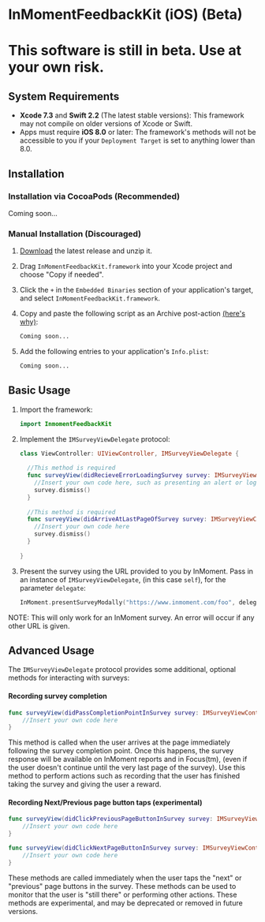 # InMomentFeedbackKit (iOS) (Beta)

# This software is still in beta. Use at your own risk.

## System Requirements

- **Xcode 7.3** and **Swift 2.2** (The latest stable versions): This framework may not compile on older versions of Xcode or Swift.
- Apps must require **iOS 8.0** or later: The framework's methods will not be accessible to you if your ```Deployment Target``` is set to anything lower than 8.0.

## Installation

### Installation via CocoaPods (Recommended)

Coming soon...

### Manual Installation (Discouraged)

1. [Download](../../releases/latest) the latest release and unzip it.
2. Drag ```InMomentFeedbackKit.framework``` into your Xcode project and choose "Copy if needed".
3. Click the ```+``` in the ```Embedded Binaries``` section of your application's target, and select ```InMomentFeedbackKit.framework```.
3. Copy and paste the following script as an Archive post-action [(here's why)]():

    ```bash
    Coming soon...
    ```
    
4. Add the following entries to your application's ```Info.plist```:

    ```xml
    Coming soon...
    ```

## Basic Usage

1. Import the framework:

    ```swift
    import InmomentFeedbackKit
    ```

2. Implement the ```IMSurveyViewDelegate``` protocol:

    ```swift
    class ViewController: UIViewController, IMSurveyViewDelegate {
      
      //This method is required
      func surveyView(didRecieveErrorLoadingSurvey survey: IMSurveyViewController, error: NSError) {
        //Insert your own code here, such as presenting an alert or logging the error
        survey.dismiss()
      }
      
      //This method is required
      func surveyView(didArriveAtLastPageOfSurvey survey: IMSurveyViewController) {
        //Insert your own code here
        survey.dismiss()
      }
      
    }
   ```

3. Present the survey using the URL provided to you by InMoment. Pass in an instance of ```IMSurveyViewDelegate```, (in this case ```self```), for the parameter ```delegate```:

    ```swift
    InMoment.presentSurveyModally("https://www.inmoment.com/foo", delegate: self)
    ```
    
NOTE: This will only work for an InMoment survey. An error will occur if any other URL is given.

## Advanced Usage

The ```IMSurveyViewDelegate``` protocol provides some additional, optional methods for interacting with surveys:

#### Recording survey completion

```swift
func surveyView(didPassCompletionPointInSurvey survey: IMSurveyViewController) {
    //Insert your own code here
}
```
  
This method is called when the user arrives at the page immediately following the survey completion point. Once this happens, the survey response will be available on InMoment reports and in Focus(tm), (even if the user doesn't continue until the very last page of the survey). Use this method to perform actions such as recording that the user has finished taking the survey and giving the user a reward.

#### Recording Next/Previous page button taps (experimental)

```swift
func surveyView(didClickPreviousPageButtonInSurvey survey: IMSurveyViewController) {
    //Insert your own code here
}

func surveyView(didClickNextPageButtonInSurvey survey: IMSurveyViewController) {
    //Insert your own code here
}
```

These methods are called immediately when the user taps the "next" or "previous" page buttons in the survey. These methods can be used to monitor that the user is "still there" or performing other actions. These methods are experimental, and may be deprecated or removed in future versions.
